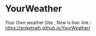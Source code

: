 # YourWeather
Your Own weather Site , Now is live:
link : https://aniketrath.github.io/YourWeather/

